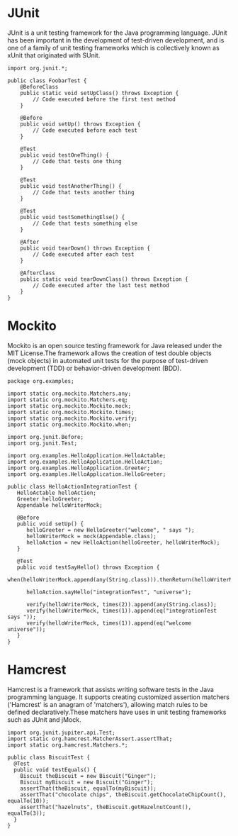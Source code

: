 # JUnit

JUnit is a unit testing framework for the Java programming language. JUnit has been important in the development of test-driven development, and is one of a family of unit testing frameworks which is collectively known as xUnit that originated with SUnit.

````
import org.junit.*;

public class FoobarTest {
    @BeforeClass
    public static void setUpClass() throws Exception {
        // Code executed before the first test method
    }

    @Before
    public void setUp() throws Exception {
        // Code executed before each test
    }
 
    @Test
    public void testOneThing() {
        // Code that tests one thing
    }

    @Test
    public void testAnotherThing() {
        // Code that tests another thing
    }

    @Test
    public void testSomethingElse() {
        // Code that tests something else
    }

    @After
    public void tearDown() throws Exception {
        // Code executed after each test 
    }
 
    @AfterClass
    public static void tearDownClass() throws Exception {
        // Code executed after the last test method 
    }
}

````

# Mockito

Mockito is an open source testing framework for Java released under the MIT License.The framework allows the creation of test double objects (mock objects) in automated unit tests for the purpose of test-driven development (TDD) or behavior-driven development (BDD).

````
package org.examples;

import static org.mockito.Matchers.any;
import static org.mockito.Matchers.eq;
import static org.mockito.Mockito.mock;
import static org.mockito.Mockito.times;
import static org.mockito.Mockito.verify;
import static org.mockito.Mockito.when;

import org.junit.Before;
import org.junit.Test;

import org.examples.HelloApplication.HelloActable;
import org.examples.HelloApplication.HelloAction;
import org.examples.HelloApplication.Greeter;
import org.examples.HelloApplication.HelloGreeter;

public class HelloActionIntegrationTest {
   HelloActable helloAction;
   Greeter helloGreeter;
   Appendable helloWriterMock;
   
   @Before
   public void setUp() {
      helloGreeter = new HelloGreeter("welcome", " says ");
      helloWriterMock = mock(Appendable.class);
      helloAction = new HelloAction(helloGreeter, helloWriterMock);
   }
   
   @Test
   public void testSayHello() throws Exception {
      when(helloWriterMock.append(any(String.class))).thenReturn(helloWriterMock);

      helloAction.sayHello("integrationTest", "universe");

      verify(helloWriterMock, times(2)).append(any(String.class));
      verify(helloWriterMock, times(1)).append(eq("integrationTest says "));
      verify(helloWriterMock, times(1)).append(eq("welcome universe"));
   }
}

````

# Hamcrest

Hamcrest is a framework that assists writing software tests in the Java programming language. It supports creating customized assertion matchers ('Hamcrest' is an anagram of 'matchers'), allowing match rules to be defined declaratively.These matchers have uses in unit testing frameworks such as JUnit and jMock.

````
import org.junit.jupiter.api.Test;
import static org.hamcrest.MatcherAssert.assertThat; 
import static org.hamcrest.Matchers.*;

public class BiscuitTest {
  @Test 
  public void testEquals() { 
    Biscuit theBiscuit = new Biscuit("Ginger"); 
    Biscuit myBiscuit = new Biscuit("Ginger"); 
    assertThat(theBiscuit, equalTo(myBiscuit)); 
    assertThat("chocolate chips", theBiscuit.getChocolateChipCount(), equalTo(10)); 
    assertThat("hazelnuts", theBiscuit.getHazelnutCount(), equalTo(3));
  } 
} 

````
